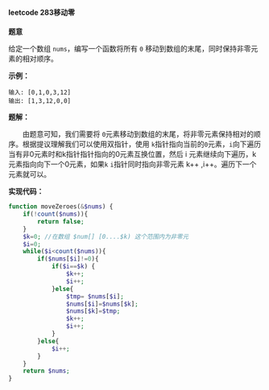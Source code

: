 #### leetcode 283移动零

**题意**

给定一个数组 `nums`，编写一个函数将所有 `0` 移动到数组的末尾，同时保持非零元素的相对顺序。

**示例：**

```
输入: [0,1,0,3,12]
输出: [1,3,12,0,0]
```

**题解：**

&emsp;&emsp;由题意可知，我们需要将 `0`元素移动到数组的末尾，将非零元素保持相对的顺序。根据提议理解我们可以使用双指针，使用 `k`指针指向当前的`0`元素，`i`向下遍历当有非0元素时和k指针指针指向的0元素互换位置，然后 i 元素继续向下遍历，k元素指向向下一个0元素，如果`k` `i`指针同时指向非零元素 k++ ,i++。遍历下一个元素就可以。

**实现代码：**

```php
function moveZeroes(&$nums) {
    if(!count($nums)){
        return false;
    }
    $k=0; //在数组 $num[] [0....$k) 这个范围内为非零元
    $i=0;
    while($i<count($nums)){
        if($nums[$i]!=0){
            if($i==$k) {
                $k++;
                $i++;
            }else{
                $tmp= $nums[$i];
                $nums[$i]=$nums[$k];
                $nums[$k]=$tmp;
                $k++;
                $i++;
            }
        }else{
            $i++;
        }
    }
    return $nums;
}
```